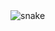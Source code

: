 <img src="https://github.com/RajatAgrawal24/RajatAgrawal24/github-contribution-snake.svg" alt="snake" />
